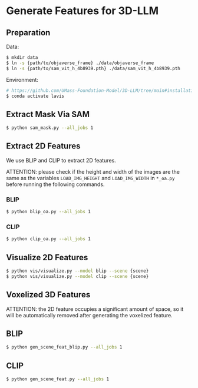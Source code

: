 # Generate Features for 3D-LLM

## Preparation

Data:

```bash
$ mkdir data
$ ln -s {path/to/objaverse_frame} ./data/objaverse_frame
$ ln -s {path/to/sam_vit_h_4b8939.pth} ./data/sam_vit_h_4b8939.pth
```

Environment:

```bash
# https://github.com/UMass-Foundation-Model/3D-LLM/tree/main#installation
$ conda activate lavis
```

## Extract Mask Via SAM

```bash
$ python sam_mask.py --all_jobs 1
```

## Extract 2D Features

We use BLIP and CLIP to extract 2D features.

ATTENTION: please check if the height and width of the images are the same as the variables `LOAD_IMG_HEIGHT` and `LOAD_IMG_WIDTH` in `*_oa.py` before running the following commands.

### BLIP

```bash
$ python blip_oa.py --all_jobs 1
```

### CLIP

```bash
$ python clip_oa.py --all_jobs 1
```

## Visualize 2D Features

```bash
$ python vis/visualize.py --model blip --scene {scene}
$ python vis/visualize.py --model clip --scene {scene}
```

## Voxelized 3D Features

ATTENTION: the 2D feature occupies a significant amount of space, so it will be automatically removed after generating the voxelized feature.

## BLIP

```bash
$ python gen_scene_feat_blip.py --all_jobs 1
```

## CLIP

```bash
$ python gen_scene_feat.py --all_jobs 1
```